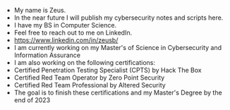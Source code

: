 - My name is Zeus.
- In the near future I will publish my cybersecurity notes and scripts here.
- I have my BS in Computer Science.
- Feel free to reach out to me on LinkedIn.
- https://www.linkedin.com/in/zeusb/
- I am currently working on my Master's of Science in Cybersecurity and Information Assurance
- I am also working on the following certifications: 
-   Certified Penetration Testing Specialist (CPTS) by Hack The Box
-   Certified Red Team Operator by Zero Point Security
-   Certified Red Team Professional by Altered Security
- The goal is to finish these certifications and my Master's Degree by the end of 2023
